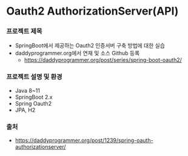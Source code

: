 # Oauth2 AuthorizationServer(API)

### 프로젝트 제목
- SpringBoot에서 제공하는 Oauth2 인증서버 구축 방법에 대한 실습 
- daddyprogrammer.org에서 연재 및 소스 Github 등록
    - https://daddyprogrammer.org/post/series/spring-boot-oauth2/
    
### 프로젝트 설명 및 환경
- Java 8~11
- SpringBoot 2.x
- Spring Oauth2
- JPA, H2

### 출처
- https://daddyprogrammer.org/post/1239/spring-oauth-authorizationserver/
